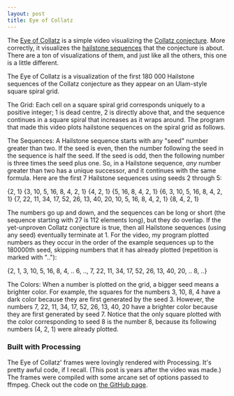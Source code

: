 ```yaml
---
layout: post
title: Eye of Collatz
---
```


The [Eye of Collatz](https://www.youtube.com/watch?v=sGi9pE2xP40) is a simple video visualizing the [Collatz conjecture](https://en.wikipedia.org/wiki/Collatz_conjecture).
More correctly, it visualizes the [hailstone sequences](http://mathworld.wolfram.com/HailstoneNumber.html) that the conjecture is about.
There are a ton of visualizations of them, and just like all the others, this one is a little different.

The Eye of Collatz is a visualization of the first 180 000 Hailstone sequences of the Collatz conjecture as they appear on an Ulam-style square spiral grid.

The Grid:
Each cell on a square spiral grid corresponds uniquely to a positive integer; 1 is dead centre, 2 is directly above that, and the sequence continues in a square spiral that increases as it wraps around.  The program that made this video plots hailstone sequences on the spiral grid as follows.

The Sequences:
A Hailstone sequence starts with any "seed" number greater than two.  If the seed is even, then the number following the seed in the sequence is half the seed.  If the seed is odd, then the following number is three times the seed plus one.  So, in a Hailstone sequence, *any* number greater than two has a unique successor, and it continues with the same formula.  Here are the first 7 Hailstone sequences using seeds 2 through 5:

{2, 1}
{3, 10, 5, 16, 8, 4, 2, 1}
{4, 2, 1}
{5, 16, 8, 4, 2, 1}
{6, 3, 10, 5, 16, 8, 4, 2, 1}
{7, 22, 11, 34, 17, 52, 26, 13, 40, 20, 10, 5, 16, 8, 4, 2, 1}
{8, 4, 2, 1}

The numbers go up and down, and the sequences can be long or short (the sequence starting with 27 is 112 elements long), but they do overlap.  If the yet-unproven Collatz conjecture is true, then all Hailstone sequences (using any seed) eventually terminate at 1.  For the video, my program plotted numbers as they occur in the order of the example sequences up to the 180000th seed, skipping numbers that it has already plotted (repetition is marked with ".."):

{2, 1, 3, 10, 5, 16, 8, 4, .. 6, .., 7, 22, 11, 34, 17, 52, 26, 13, 40, 20, .. 8, ..}

The Colors:
When a number is plotted on the grid, a bigger seed means a brighter color.  For example, the squares for the numbers 3, 10, 8, 4 have a dark color because they are first generated by the seed 3.  However, the numbers 7, 22, 11, 34, 17, 52, 26, 13, 40, 20 have a brighter color because they are first generated by seed 7.  Notice that the only square plotted with the color corresponding to seed 8 is the number 8, because its following numbers (4, 2, 1) were already plotted.

### Built with Processing

The Eye of Collatz' frames were lovingly rendered with Processing.  It's pretty awful code, if I recall.  (This post is years after the video was made.)  The frames were compiled with some arcane set of options passed to ffmpeg.  Check out the code on [the GitHub page](http://github.com/kdbanman/collzakk).
